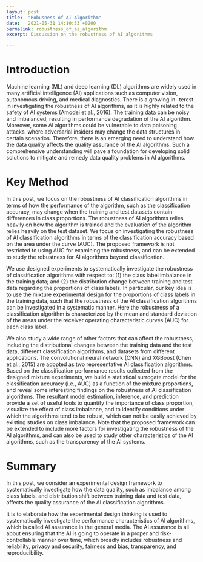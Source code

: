 ```yaml
---
layout: post
title:  "Robusness of AI Algorithm"
date:   2021-05-31 14:10:33 +0200
permalink: robustness_of_ai_algorithm
excerpt: Discussion on the robustness of AI algorithms

---
```


<!--
![](https://raw.githubusercontent.com/jacobgil/dlib_facedetector_pytorch/master/positive_images/13_4.jpg)
-->

# Introduction

Machine learning (ML) and deep learning (DL) algorithms are widely used in many artificial
intelligence (AI) applications such as computer vision, autonomous
driving, and medical diagnostics. There is a growing in-
terest in investigating the robustness of AI algorithms, as it is highly related to the safety of AI systems (Amodei et al.,
2016). The training data can be noisy and imbalanced, resulting in performance degradation
of the AI algorithm. Moreover, some AI algorithms could be vulnerable to
data poisoning attacks, where adversarial insiders may change the data structures in certain
scenarios. Therefore, there is an emerging need to understand how the data quality affects
the quality assurance of the AI algorithms. Such a comprehensive understanding will pave
a foundation for developing solid solutions to mitigate and remedy data quality problems in
AI algorithms.

# Key Method

In this post, we focus on the robustness of AI classification algorithms in terms of how
the performance of the algorithm, such as the classification accuracy, may change when the
training and test datasets contain differences in class proportions. The robustness of AI algorithms relies heavily on how the algorithm is trained and the evaluation
of the algorithm relies heavily on the test dataset. We focus on investigating the robustness
of AI classification algorithms in terms of the classification accuracy based on the area under
the curve (AUC). The proposed framework is not restricted to using AUC for examining
the robustness, and can be extended to study the robustness for AI algorithms beyond
classification.

We use designed experiments to systematically
investigate the robustness of classification algorithms with respect to: (1) the class label
imbalance in the training data; and (2) the distribution change between training and test
data regarding the proportions of class labels. In particular, our key idea is to use the
mixture experimental design  for the proportions of class labels in the training
data, such that the robustness of the AI classification algorithms can be investigated in a
systematic manner. Here the robustness of a classification algorithm is characterized by the
mean and standard deviation of the areas under the receiver operating characteristic curves
(AUC) for each class label. 

We also study a wide range of other factors that can affect the robustness, including the distributional changes between
the training data and the test data, different classification algorithms, and datasets from
different applications. The convolutional neural network (CNN) and XGBoost
(Chen et al., 2015) are adopted as two representative AI classification algorithms. Based on
the classification performance results collected from the designed mixture experiments, we
build a statistical surrogate model for the classification accuracy (i.e., AUC) as a function
of the mixture proportions, and reveal some interesting findings on the robustness of AI
classification algorithms. The resultant model estimation, inference, and prediction provide
a set of useful tools to quantify the importance of class proportion, visualize the effect of class
imbalance, and to identify conditions under which the algorithms tend to be robust, which
can not be easily achieved by existing studies on class imbalance. Note that the proposed
framework can be extended to include more factors for investigating the robustness of the
AI algorithms, and can also be used to study other characteristics of the AI algorithms, such
as the transparency of the AI systems.

# Summary

In this post, we consider an experimental design framework to systematically investigate
how the data quality, such as imbalance among class labels, and distribution shift between
training data and test data, affects the quality assurance of the AI classification algorithms.

It is to elaborate how the experimental design thinking is used to systematically investigate
the performance characteristics of AI algorithms, which is called AI assurance in the general
media. The AI assurance is all about ensuring that the AI is going to operate in a proper
and risk-controllable manner over time, which broadly includes robustness and reliability,
privacy and security, fairness and bias, transparency, and reproducibility. 

